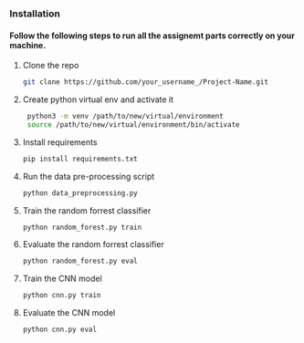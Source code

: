 
### Installation

#### Follow the following steps to run all the assignemt parts correctly on your machine.

1. Clone the repo
   ```sh
   git clone https://github.com/your_username_/Project-Name.git
   ```

2. Create python virtual env and activate it
   ```sh
    python3 -m venv /path/to/new/virtual/environment
    source /path/to/new/virtual/environment/bin/activate
   ```

3. Install requirements
   ```sh
   pip install requirements.txt

   ```
4. Run the data pre-processing script
    ```sh
    python data_preprocessing.py

    ```
5. Train the random forrest classifier
    ```sh
    python random_forest.py train

    ```
6. Evaluate the random forrest classifier
    ```sh
    python random_forest.py eval

    ```
7. Train the CNN model
    ```sh
    python cnn.py train

    ```
6. Evaluate the CNN model
    ```sh
    python cnn.py eval

    ```




